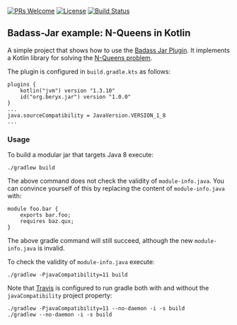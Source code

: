 [![PRs Welcome](https://img.shields.io/badge/PRs-welcome-brightgreen.svg?style=flat-square)](http://makeapullrequest.com)
[![License](https://img.shields.io/badge/license-Apache--2.0-blue.svg)](https://github.com/beryx-gist/badass-jar-example-nqueens-kotlin/blob/master/LICENSE)
[![Build Status](https://img.shields.io/travis/beryx-gist/badass-jar-example-nqueens-kotlin/master.svg?label=Build)](https://travis-ci.org/beryx-gist/badass-jar-example-nqueens-kotlin)

## Badass-Jar example: N-Queens in Kotlin ##

A simple project that shows how to use the [Badass Jar Plugin](https://github.com/beryx/badass-jar-plugin/).
It implements a Kotlin library for solving the [N-Queens problem](https://en.wikipedia.org/wiki/Eight_queens_puzzle).


The plugin is configured in `build.gradle.kts` as follows:

```
plugins {
    kotlin("jvm") version "1.3.10"
    id("org.beryx.jar") version "1.0.0"
}
...
java.sourceCompatibility = JavaVersion.VERSION_1_8
...
```

### Usage
To build a modular jar that targets Java 8 execute:
```
./gradlew build
```
The above command does not check the validity of `module-info.java`.
You can convince yourself of this by replacing the content of `module-info.java` with: 
```
module foo.bar {
    exports bar.foo;
    requires baz.qux;
}
```
The above gradle command will still succeed, although the new `module-info.java` is invalid.


To check the validity of `module-info.java` execute:
```
./gradlew -PjavaCompatibility=11 build
```

Note that [Travis](https://github.com/beryx-gist/badass-jar-example-nqueens-kotlin/blob/master/travis-build.sh) is configured
to run gradle both with and without the `javaCompatibility` project property: 
```
./gradlew -PjavaCompatibility=11 --no-daemon -i -s build
./gradlew --no-daemon -i -s build
```
